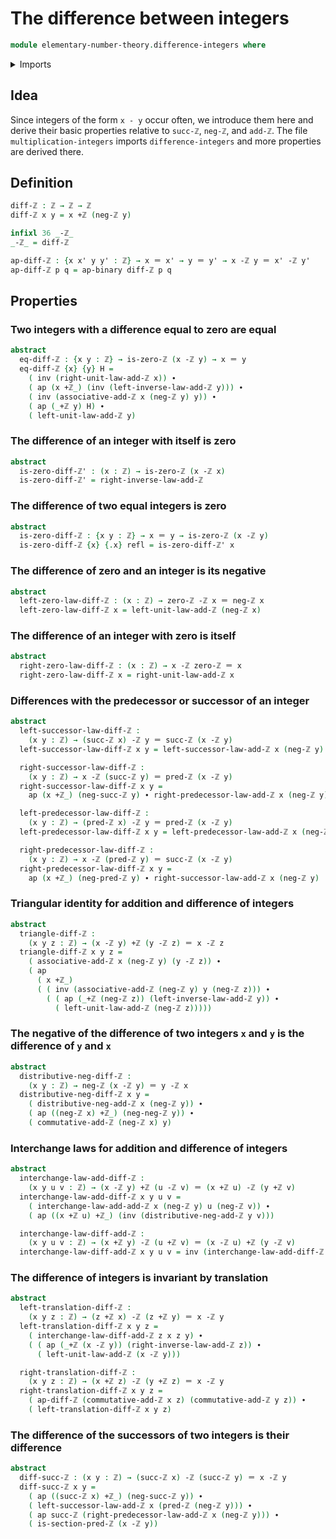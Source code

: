 # The difference between integers

```agda
module elementary-number-theory.difference-integers where
```

<details><summary>Imports</summary>

```agda
open import elementary-number-theory.addition-integers
open import elementary-number-theory.integers

open import foundation.action-on-identifications-binary-functions
open import foundation.action-on-identifications-functions
open import foundation.identity-types
open import foundation.interchange-law
```

</details>

## Idea

Since integers of the form `x - y` occur often, we introduce them here and
derive their basic properties relative to `succ-ℤ`, `neg-ℤ`, and `add-ℤ`. The
file `multiplication-integers` imports `difference-integers` and more properties
are derived there.

## Definition

```agda
diff-ℤ : ℤ → ℤ → ℤ
diff-ℤ x y = x +ℤ (neg-ℤ y)

infixl 36 _-ℤ_
_-ℤ_ = diff-ℤ

ap-diff-ℤ : {x x' y y' : ℤ} → x ＝ x' → y ＝ y' → x -ℤ y ＝ x' -ℤ y'
ap-diff-ℤ p q = ap-binary diff-ℤ p q
```

## Properties

### Two integers with a difference equal to zero are equal

```agda
abstract
  eq-diff-ℤ : {x y : ℤ} → is-zero-ℤ (x -ℤ y) → x ＝ y
  eq-diff-ℤ {x} {y} H =
    ( inv (right-unit-law-add-ℤ x)) ∙
    ( ap (x +ℤ_) (inv (left-inverse-law-add-ℤ y))) ∙
    ( inv (associative-add-ℤ x (neg-ℤ y) y)) ∙
    ( ap (_+ℤ y) H) ∙
    ( left-unit-law-add-ℤ y)
```

### The difference of an integer with itself is zero

```agda
abstract
  is-zero-diff-ℤ' : (x : ℤ) → is-zero-ℤ (x -ℤ x)
  is-zero-diff-ℤ' = right-inverse-law-add-ℤ
```

### The difference of two equal integers is zero

```agda
abstract
  is-zero-diff-ℤ : {x y : ℤ} → x ＝ y → is-zero-ℤ (x -ℤ y)
  is-zero-diff-ℤ {x} {.x} refl = is-zero-diff-ℤ' x
```

### The difference of zero and an integer is its negative

```agda
abstract
  left-zero-law-diff-ℤ : (x : ℤ) → zero-ℤ -ℤ x ＝ neg-ℤ x
  left-zero-law-diff-ℤ x = left-unit-law-add-ℤ (neg-ℤ x)
```

### The difference of an integer with zero is itself

```agda
abstract
  right-zero-law-diff-ℤ : (x : ℤ) → x -ℤ zero-ℤ ＝ x
  right-zero-law-diff-ℤ x = right-unit-law-add-ℤ x
```

### Differences with the predecessor or successor of an integer

```agda
abstract
  left-successor-law-diff-ℤ :
    (x y : ℤ) → (succ-ℤ x) -ℤ y ＝ succ-ℤ (x -ℤ y)
  left-successor-law-diff-ℤ x y = left-successor-law-add-ℤ x (neg-ℤ y)

  right-successor-law-diff-ℤ :
    (x y : ℤ) → x -ℤ (succ-ℤ y) ＝ pred-ℤ (x -ℤ y)
  right-successor-law-diff-ℤ x y =
    ap (x +ℤ_) (neg-succ-ℤ y) ∙ right-predecessor-law-add-ℤ x (neg-ℤ y)

  left-predecessor-law-diff-ℤ :
    (x y : ℤ) → (pred-ℤ x) -ℤ y ＝ pred-ℤ (x -ℤ y)
  left-predecessor-law-diff-ℤ x y = left-predecessor-law-add-ℤ x (neg-ℤ y)

  right-predecessor-law-diff-ℤ :
    (x y : ℤ) → x -ℤ (pred-ℤ y) ＝ succ-ℤ (x -ℤ y)
  right-predecessor-law-diff-ℤ x y =
    ap (x +ℤ_) (neg-pred-ℤ y) ∙ right-successor-law-add-ℤ x (neg-ℤ y)
```

### Triangular identity for addition and difference of integers

```agda
abstract
  triangle-diff-ℤ :
    (x y z : ℤ) → (x -ℤ y) +ℤ (y -ℤ z) ＝ x -ℤ z
  triangle-diff-ℤ x y z =
    ( associative-add-ℤ x (neg-ℤ y) (y -ℤ z)) ∙
    ( ap
      ( x +ℤ_)
      ( ( inv (associative-add-ℤ (neg-ℤ y) y (neg-ℤ z))) ∙
        ( ( ap (_+ℤ (neg-ℤ z)) (left-inverse-law-add-ℤ y)) ∙
          ( left-unit-law-add-ℤ (neg-ℤ z)))))
```

### The negative of the difference of two integers `x` and `y` is the difference of `y` and `x`

```agda
abstract
  distributive-neg-diff-ℤ :
    (x y : ℤ) → neg-ℤ (x -ℤ y) ＝ y -ℤ x
  distributive-neg-diff-ℤ x y =
    ( distributive-neg-add-ℤ x (neg-ℤ y)) ∙
    ( ap ((neg-ℤ x) +ℤ_) (neg-neg-ℤ y)) ∙
    ( commutative-add-ℤ (neg-ℤ x) y)
```

### Interchange laws for addition and difference of integers

```agda
abstract
  interchange-law-add-diff-ℤ :
    (x y u v : ℤ) → (x -ℤ y) +ℤ (u -ℤ v) ＝ (x +ℤ u) -ℤ (y +ℤ v)
  interchange-law-add-diff-ℤ x y u v =
    ( interchange-law-add-add-ℤ x (neg-ℤ y) u (neg-ℤ v)) ∙
    ( ap ((x +ℤ u) +ℤ_) (inv (distributive-neg-add-ℤ y v)))

  interchange-law-diff-add-ℤ :
    (x y u v : ℤ) → (x +ℤ y) -ℤ (u +ℤ v) ＝ (x -ℤ u) +ℤ (y -ℤ v)
  interchange-law-diff-add-ℤ x y u v = inv (interchange-law-add-diff-ℤ x u y v)
```

### The difference of integers is invariant by translation

```agda
abstract
  left-translation-diff-ℤ :
    (x y z : ℤ) → (z +ℤ x) -ℤ (z +ℤ y) ＝ x -ℤ y
  left-translation-diff-ℤ x y z =
    ( interchange-law-diff-add-ℤ z x z y) ∙
    ( ( ap (_+ℤ (x -ℤ y)) (right-inverse-law-add-ℤ z)) ∙
      ( left-unit-law-add-ℤ (x -ℤ y)))

  right-translation-diff-ℤ :
    (x y z : ℤ) → (x +ℤ z) -ℤ (y +ℤ z) ＝ x -ℤ y
  right-translation-diff-ℤ x y z =
    ( ap-diff-ℤ (commutative-add-ℤ x z) (commutative-add-ℤ y z)) ∙
    ( left-translation-diff-ℤ x y z)
```

### The difference of the successors of two integers is their difference

```agda
abstract
  diff-succ-ℤ : (x y : ℤ) → (succ-ℤ x) -ℤ (succ-ℤ y) ＝ x -ℤ y
  diff-succ-ℤ x y =
    ( ap ((succ-ℤ x) +ℤ_) (neg-succ-ℤ y)) ∙
    ( left-successor-law-add-ℤ x (pred-ℤ (neg-ℤ y))) ∙
    ( ap succ-ℤ (right-predecessor-law-add-ℤ x (neg-ℤ y))) ∙
    ( is-section-pred-ℤ (x -ℤ y))
```
